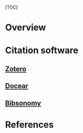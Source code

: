 [TOC]

# Overview


# Citation software

## [Zotero][zotero]

## [Docear][docear]

## [Bibsonomy][bibsonomy]


# References

[citation]: https://en.wikipedia.org/wiki/Citation "Wikipedia - Citation"
[zotero]: https://en.wikipedia.org/wiki/Zotero "Wikipedia - Zotero"
[docear]: https://en.wikipedia.org/wiki/Docear "Wikipedia - Docear"
[bibsonomy]: https://en.wikipedia.org/wiki/BibSonomy "Wikipedia - BibSonomy"
[how-to-cite-sources]: https://www.wikihow.com/Cite-Sources "How to cite sources"
